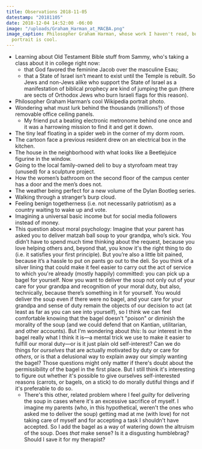 ```yaml
---
title: Observations 2018-11-05
datestamp: "20181105"
date: 2018-12-04 14:52:00 -06:00
image: "/uploads/Graham_Harman_at_MACBA.png"
image_caption: Philosopher Graham Harman, whose work I haven't read, but whose Wikipedia
  portrait is cool.
---
```


- Learning about Old Testament Bible stuff from Sammy, who's taking a class about it in college right now:
	- that God favored the feminine Jacob over the masculine Esau;
	- that a State of Israel isn’t meant to exist until the Temple is rebuilt. So Jews and non-Jews alike who support the State of Israel as a manifestation of biblical prophecy are kind of jumping the gun (there are sects of Orthodox Jews who burn Israeli flags for this reason).
- Philosopher Graham Harman’s cool Wikipedia portrait photo.
- Wondering what must lurk behind the thousands (millions?) of those removable office ceiling panels.
	- My friend put a beating electronic metronome behind one once and it was a harrowing mission to find it and get it down.
- The tiny leaf floating in a spider web in the corner of my dorm room.
- The cartoon face a previous resident drew on an electrical box in the kitchen.
- The house in the neighborhood with what looks like a Beetlejuice figurine in the window.
- Going to the local family-owned deli to buy a styrofoam meat tray (unused) for a sculpture project.
- How the women’s bathroom on the second floor of the campus center has a door and the men’s does not.
- The weather being perfect for a new volume of the Dylan Bootleg series.
- Walking through a stranger’s burp cloud.
- Feeling benign togetherness (i.e. not necessarily patriotism) as a country waiting to wake up and vote.
- Imagining a universal basic income but for social media followers instead of money.
- This question about moral psychology: Imagine that your parent has asked you to deliver matzah ball soup to your grandpa, who’s sick. You didn’t have to spend much time thinking about the request, because you love helping others and, beyond that, you know it's the right thing to do (i.e. it satisfies your first principle). But you’re also a little bit pained, because it’s a hassle to put on pants go out to the deli. So you think of a silver lining that could make it feel easier to carry out the act of service to which you're already (mostly happily) committed: you can pick up a bagel for yourself. Now you want to deliver the soup not only out of your care for your grandpa and recognition of your moral duty, but also, technically, because there’s something in it for yourself. You would deliver the soup even if there were no bagel, and your care for your grandpa and sense of duty remain the objects of our decision to act (at least as far as you can see into yourself), so I think we can feel comfortable knowing that the bagel doesn't "poison" or diminish the morality of the soup (and we could defend that on Kantian, utilitarian, and other accounts). But I'm wondering about *this*: Is our interest in the bagel really what I think it is—a mental trick we use to make it easier to fulfill our moral duty—or is it just plain old self-interest? Can we do things for *ourselves* that are actually motivated by duty or care for *others*, or is that a delusional way to explain away our simply wanting the bagel? Those questions might only matter if there's doubt about the permissibility of the bagel in the first place. But I still think it's interesting to figure out whether it's possible to give ourselves self-interested reasons (carrots, or bagels, on a stick) to do morally dutiful things and if it's preferable to do so.
	- There's this other, related problem where I feel *guilty* for delivering the soup in cases where it's an excessive sacrifice of myself. I imagine my parents (who, in this hypothetical, weren't the ones who asked me to deliver the soup) getting mad at me (with love) for not taking care of myself and for accepting a task I shouldn't have accepted. So I add the bagel as a way of watering down the altruism of the soup. Does *that* make sense? Is it a disgusting humblebrag? Should I save it for my therapist?
